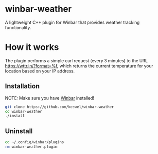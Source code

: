 # winbar-weather

A lightweight C++ plugin for Winbar that provides weather tracking functionality.

# How it works

The plugin performs a simple curl request (every 3 minutes) to the URL https://wttr.in/?format=%f, which returns the current temperature for your location based on your IP address.

## Installation

NOTE: Make sure you have [Winbar](https://github.com/jmanc3/winbar) installed!

```bash
git clone https://github.com/keswel/winbar-weather
cd winbar-weather
./install
```

## Uninstall

```bash
cd ~/.config/winbar/plugins
rm winbar-weather.plugin
```

